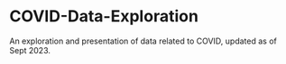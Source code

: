 # COVID-Data-Exploration
An exploration and presentation of data related to COVID, updated as of Sept 2023.
